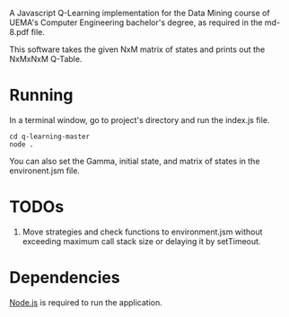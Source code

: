A Javascript Q-Learning implementation for the Data Mining course of UEMA's Computer Engineering bachelor's degree, as required in the md-8.pdf file.

This software takes the given NxM matrix of states and prints out the NxMxNxM Q-Table.

# Running

In a terminal window, go to project's directory and run the index.js file.

	
	cd q-learning-master
	node .
	
You can also set the Gamma, initial state, and matrix of states in the environent.jsm file.

# TODOs

1. Move strategies and check functions to environment.jsm without exceeding maximum call stack size or delaying it by setTimeout.

# Dependencies

[Node.js](https://nodejs.org/) is required to run the application.

